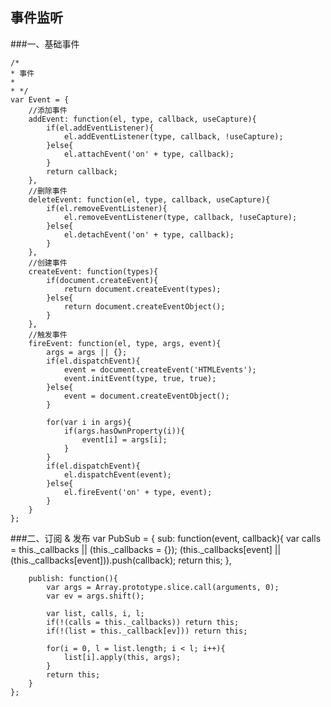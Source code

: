 事件监听
-------------
###一、基础事件
	
	/*
	* 事件 
	* 
	* */
	var Event = {
		//添加事件
		addEvent: function(el, type, callback, useCapture){
			if(el.addEventListener){
				el.addEventListener(type, callback, !useCapture);
			}else{
				el.attachEvent('on' + type, callback);
			}
			return callback;
		},
		//删除事件
		deleteEvent: function(el, type, callback, useCapture){
			if(el.removeEventListener){
				el.removeEventListener(type, callback, !useCapture);
			}else{
				el.detachEvent('on' + type, callback);
			}
		},
		//创建事件
		createEvent: function(types){
			if(document.createEvent){
				return document.createEvent(types);
			}else{
				return document.createEventObject();
			}
		},
		//触发事件
		fireEvent: function(el, type, args, event){
			args = args || {};
			if(el.dispatchEvent){
				event = document.createEvent('HTMLEvents');
				event.initEvent(type, true, true);
			}else{
				event = document.createEventObject();
			}
		
			for(var i in args){
				if(args.hasOwnProperty(i)){
					event[i] = args[i];
				}
			}
			if(el.dispatchEvent){
				el.dispatchEvent(event);
			}else{
				el.fireEvent('on' + type, event);
			}
		}
	};
	
###二、订阅 & 发布
	var PubSub = {
		sub: function(event, callback){
			var calls = this._callbacks || (this._callbacks = {});
			(this._callbacks[event] || (this._callbacks[event])).push(callback);
			return this;
		},
		
		publish: function(){
			var args = Array.prototype.slice.call(arguments, 0);
			var ev = args.shift();
			
			var list, calls, i, l;
			if(!(calls = this._callbacks)) return this;
			if(!(list = this._callback[ev])) return this;
			
			for(i = 0, l = list.length; i < l; i++){
				list[i].apply(this, args);
			}
			return this;
		}
	};
	
	
	
	
	
	
	
	
	
	
	
	
	
	
	
